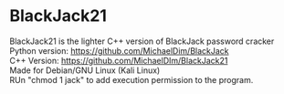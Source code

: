 # BlackJack21
BlackJack21 is the lighter C++ version of BlackJack password cracker                                                               
Python version: https://github.com/MichaelDim/BlackJack                                                                            
C++    Version: https://github.com/MichaelDIm/BlackJack21                                                                          
Made for Debian/GNU Linux (Kali Linux)                                                                                               
RUn "chmod 1 jack" to add execution permission to the program.
